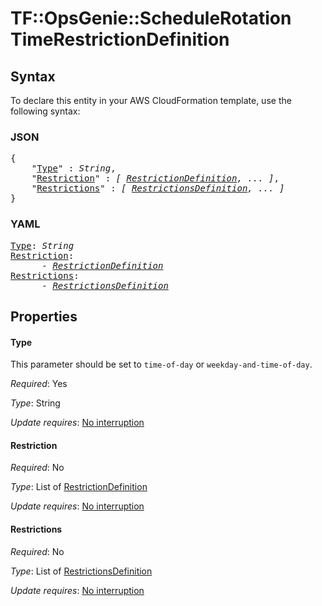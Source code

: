 # TF::OpsGenie::ScheduleRotation TimeRestrictionDefinition

## Syntax

To declare this entity in your AWS CloudFormation template, use the following syntax:

### JSON

<pre>
{
    "<a href="#type" title="Type">Type</a>" : <i>String</i>,
    "<a href="#restriction" title="Restriction">Restriction</a>" : <i>[ <a href="restrictiondefinition.md">RestrictionDefinition</a>, ... ]</i>,
    "<a href="#restrictions" title="Restrictions">Restrictions</a>" : <i>[ <a href="restrictionsdefinition.md">RestrictionsDefinition</a>, ... ]</i>
}
</pre>

### YAML

<pre>
<a href="#type" title="Type">Type</a>: <i>String</i>
<a href="#restriction" title="Restriction">Restriction</a>: <i>
      - <a href="restrictiondefinition.md">RestrictionDefinition</a></i>
<a href="#restrictions" title="Restrictions">Restrictions</a>: <i>
      - <a href="restrictionsdefinition.md">RestrictionsDefinition</a></i>
</pre>

## Properties

#### Type

This parameter should be set to `time-of-day` or `weekday-and-time-of-day`.

_Required_: Yes

_Type_: String

_Update requires_: [No interruption](https://docs.aws.amazon.com/AWSCloudFormation/latest/UserGuide/using-cfn-updating-stacks-update-behaviors.html#update-no-interrupt)

#### Restriction

_Required_: No

_Type_: List of <a href="restrictiondefinition.md">RestrictionDefinition</a>

_Update requires_: [No interruption](https://docs.aws.amazon.com/AWSCloudFormation/latest/UserGuide/using-cfn-updating-stacks-update-behaviors.html#update-no-interrupt)

#### Restrictions

_Required_: No

_Type_: List of <a href="restrictionsdefinition.md">RestrictionsDefinition</a>

_Update requires_: [No interruption](https://docs.aws.amazon.com/AWSCloudFormation/latest/UserGuide/using-cfn-updating-stacks-update-behaviors.html#update-no-interrupt)

